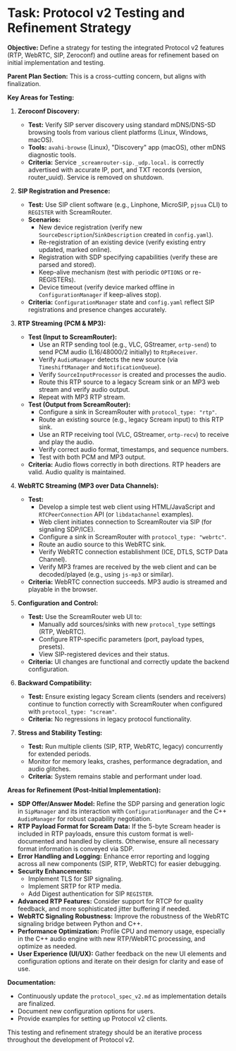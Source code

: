 # Task: Protocol v2 Testing and Refinement Strategy

**Objective:** Define a strategy for testing the integrated Protocol v2 features (RTP, WebRTC, SIP, Zeroconf) and outline areas for refinement based on initial implementation and testing.

**Parent Plan Section:** This is a cross-cutting concern, but aligns with finalization.

**Key Areas for Testing:**

1.  **Zeroconf Discovery:**
    *   **Test:** Verify SIP server discovery using standard mDNS/DNS-SD browsing tools from various client platforms (Linux, Windows, macOS).
    *   **Tools:** `avahi-browse` (Linux), "Discovery" app (macOS), other mDNS diagnostic tools.
    *   **Criteria:** Service `_screamrouter-sip._udp.local.` is correctly advertised with accurate IP, port, and TXT records (version, router_uuid). Service is removed on shutdown.

2.  **SIP Registration and Presence:**
    *   **Test:** Use SIP client software (e.g., Linphone, MicroSIP, `pjsua` CLI) to `REGISTER` with ScreamRouter.
    *   **Scenarios:**
        *   New device registration (verify new `SourceDescription`/`SinkDescription` created in `config.yaml`).
        *   Re-registration of an existing device (verify existing entry updated, marked online).
        *   Registration with SDP specifying capabilities (verify these are parsed and stored).
        *   Keep-alive mechanism (test with periodic `OPTIONS` or re-REGISTERs).
        *   Device timeout (verify device marked offline in `ConfigurationManager` if keep-alives stop).
    *   **Criteria:** `ConfigurationManager` state and `config.yaml` reflect SIP registrations and presence changes accurately.

3.  **RTP Streaming (PCM & MP3):**
    *   **Test (Input to ScreamRouter):**
        *   Use an RTP sending tool (e.g., VLC, GStreamer, `ortp-send`) to send PCM audio (L16/48000/2 initially) to `RtpReceiver`.
        *   Verify `AudioManager` detects the new source (via `TimeshiftManager` and `NotificationQueue`).
        *   Verify `SourceInputProcessor` is created and processes the audio.
        *   Route this RTP source to a legacy Scream sink or an MP3 web stream and verify audio output.
        *   Repeat with MP3 RTP stream.
    *   **Test (Output from ScreamRouter):**
        *   Configure a sink in ScreamRouter with `protocol_type: "rtp"`.
        *   Route an existing source (e.g., legacy Scream input) to this RTP sink.
        *   Use an RTP receiving tool (VLC, GStreamer, `ortp-recv`) to receive and play the audio.
        *   Verify correct audio format, timestamps, and sequence numbers.
        *   Test with both PCM and MP3 output.
    *   **Criteria:** Audio flows correctly in both directions. RTP headers are valid. Audio quality is maintained.

4.  **WebRTC Streaming (MP3 over Data Channels):**
    *   **Test:**
        *   Develop a simple test web client using HTML/JavaScript and `RTCPeerConnection` API (or `libdatachannel` examples).
        *   Web client initiates connection to ScreamRouter via SIP (for signaling SDP/ICE).
        *   Configure a sink in ScreamRouter with `protocol_type: "webrtc"`.
        *   Route an audio source to this WebRTC sink.
        *   Verify WebRTC connection establishment (ICE, DTLS, SCTP Data Channel).
        *   Verify MP3 frames are received by the web client and can be decoded/played (e.g., using `js-mp3` or similar).
    *   **Criteria:** WebRTC connection succeeds. MP3 audio is streamed and playable in the browser.

5.  **Configuration and Control:**
    *   **Test:** Use the ScreamRouter web UI to:
        *   Manually add sources/sinks with new `protocol_type` settings (RTP, WebRTC).
        *   Configure RTP-specific parameters (port, payload types, presets).
        *   View SIP-registered devices and their status.
    *   **Criteria:** UI changes are functional and correctly update the backend configuration.

6.  **Backward Compatibility:**
    *   **Test:** Ensure existing legacy Scream clients (senders and receivers) continue to function correctly with ScreamRouter when configured with `protocol_type: "scream"`.
    *   **Criteria:** No regressions in legacy protocol functionality.

7.  **Stress and Stability Testing:**
    *   **Test:** Run multiple clients (SIP, RTP, WebRTC, legacy) concurrently for extended periods.
    *   Monitor for memory leaks, crashes, performance degradation, and audio glitches.
    *   **Criteria:** System remains stable and performant under load.

**Areas for Refinement (Post-Initial Implementation):**

*   **SDP Offer/Answer Model:** Refine the SDP parsing and generation logic in `SipManager` and its interaction with `ConfigurationManager` and the C++ `AudioManager` for robust capability negotiation.
*   **RTP Payload Format for Scream Data:** If the 5-byte Scream header is included in RTP payloads, ensure this custom format is well-documented and handled by clients. Otherwise, ensure all necessary format information is conveyed via SDP.
*   **Error Handling and Logging:** Enhance error reporting and logging across all new components (SIP, RTP, WebRTC) for easier debugging.
*   **Security Enhancements:**
    *   Implement TLS for SIP signaling.
    *   Implement SRTP for RTP media.
    *   Add Digest authentication for SIP `REGISTER`.
*   **Advanced RTP Features:** Consider support for RTCP for quality feedback, and more sophisticated jitter buffering if needed.
*   **WebRTC Signaling Robustness:** Improve the robustness of the WebRTC signaling bridge between Python and C++.
*   **Performance Optimization:** Profile CPU and memory usage, especially in the C++ audio engine with new RTP/WebRTC processing, and optimize as needed.
*   **User Experience (UI/UX):** Gather feedback on the new UI elements and configuration options and iterate on their design for clarity and ease of use.

**Documentation:**

*   Continuously update the `protocol_spec_v2.md` as implementation details are finalized.
*   Document new configuration options for users.
*   Provide examples for setting up Protocol v2 clients.

This testing and refinement strategy should be an iterative process throughout the development of Protocol v2.
